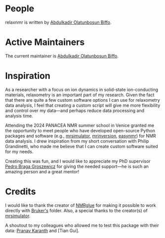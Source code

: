 # People

relaxnmr is written by [Abdulkadir Olatunbosun Biffo](https://scholar.google.com/citations?user=TievH90AAAAJ&hl=en).

# Active Maintainers

The current maintainer is [Abdulkadir Olatunbosun Biffo](https://github.com/BiffoQ).

# Inspiration

As a researcher with a focus on ion dynamics in solid-state ion-conducting materials, relaxometry is an important part of my research. Given the fact that there are quite a few custom software options I can use for relaxometry data analysis, I feel that creating a custom script will give me more flexibility and control over my data—and perhaps reduce data processing and analysis time.

Attending the 2024 PANACEA NMR summer school in Venice granted me the opportunity to meet people who have developed open-source Python packages and software (e.g., [mrsimulator](https://mrsimulator.readthedocs.io/en/stable/), [mrinversion](https://mrinversion.readthedocs.io/en/latest/), [easynmr](https://easynmr.pastis.dk/)) for NMR data analysis. I drew inspiration from my short conversation with Philip Grandinetti, who made me believe that I can create custom software suited for my needs.

Creating this was fun, and I would like to appreciate my PhD supervisor [Pedro Braga Groszewicz](https://scholar.google.com/citations?user=05NlC3gAAAAJ&hl=en) for giving the needed support—he is such an amazing person and a great mentor!

# Credits 

I would like to thank the creator of [NMRglue](https://github.com/jjhelmus/nmrglue) for making it possible to work directly with [Bruker's](https://www.bruker.com) folder. Also, a special thanks to the creator(s) of [mrsimulator](https://mrsimulator.readthedocs.io/en/stable/).

A shoutout to my colleagues who allowed me to test this package with their data: [Pranav Karanth](https://scholar.google.com/citations?user=r-XyXnwAAAAJ&hl=en) and [Tian Gui].
